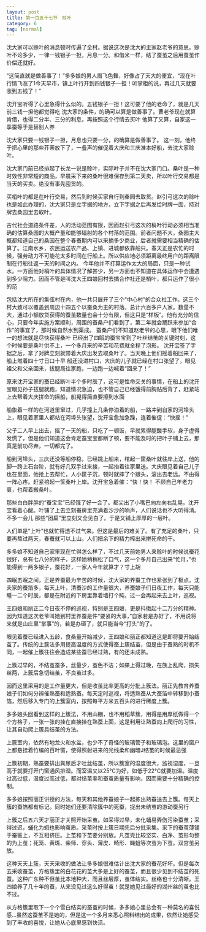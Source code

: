 ```yaml
---
layout: post
title: 第一百五十七节　赊叶
category: 6
tag: [normal]
---
```


沈大家可以赊叶的消息顿时传遍了全村。据说这次是沈大的主家赵老爷的意思。赊叶不论多少，一律一钱银子一担，月息一分。和借米一样，结了蚕茧之后用蚕茧作价偿还就好。

“这简直就是做善事了！”多多娘的男人眉飞色舞，好像占了天大的便宜，“现在叶行情飞涨了1今天早市，镇上叶行开到四钱银子一担！听掌柜的说，再过几天就要涨到五钱了！”

沈开宝听得了心里急得什么似的。五钱银子一担！这可要了他的老命了，就是几天前三钱一担他都觉得吃 沈大家的条件，的确可以算是做善事了。曹老爷现在就算肯借，也得二分半、三分的利息，再按照这个行情去买叶 他算了又算，自家这一季蚕等于是替别人养

沈大家只要一钱银子一担，月息也只要一分，的确算是做善事了。 这一刻，他终于把心里的那些芥蒂放下了，一叠声的催促着大庆和三庆准本好船，去沈大家赊叶。

沈大家门前已经排起了长龙一说是赊叶，实际叶子并不在沈大家门口。桑叶是一种时效性非常短的商品，早晨采下来的桑叶很难保存到第二天卖，所以叶行交易都是当天的买卖。绝没有事先囤货的。

买梢叶的都是在叶行交易，然后到时候买家自行到桑园去取货。赵引弓这次的赊叶也是如此办理的，沈大家只是立字据的地方，立下字据之后再发给时牌一面，持对牌去桑园里去取叶。

古代社会道路条件差，人的活动范围有限，因而赵引弓这次的梢叶行动必须相当准确的估算桑园的大概产量和能够辐射的各个村落的范围。前者问题不大，桑园主大概都知道自己的桑园在整个春蚕期内可以采摘多少商业，后者就需要相当精确的估算了。江南水乡，农民运送农产品、上镇、进城都依靠船只。春天正是农忙的时候，强劳动力不可能花太多时间在行船上。所以供应地必须距离最终用户的距离限制在行船往返一天的时间之内。 今年他并不打算运作太大的局面，只是一种试水。一方面他对梢叶的具体情况了解甚少，另一方面也不知道在具体运作中会遭遇到多少阻力。因而不管是叫沈大王四娘回村去搞合作社还是梢叶，都只运作了很小的范

包括沈大所在的集弦村在内，他一共只展开了三个“中心村”的合众社工作。这三个村大致可以覆盖到周边十四五个以蚕桑为主的村落。总计六百多户人家。数量不大，通过小额放贷获得的蚕茧数量也会十分有限，但这只是“样板”。他有充分的信心，只要今年实施方案顺利，周围的蚕桑户们看到了，第二年就会踊跃来参加“合作”的事宜了，那时候自然水到渠成。 蚕桑户们不知道赵老爷的心思，眼下他们唯一的想法就是尽快获得桑叶 已经出了四眠的蚕宝宝到了吐丝结茧的关键时刻，这个时候要是桑叶供不上，一个多月来的辛苦和花费就全程了泡影。 沈开宝签了字据之后，拿了对牌立刻就带着大庆出发去取桑叶了。当天晚上他们摇着船回来了，船上堆着四十寸日口十早 船还没进村口，大庆的儿子就已经在村口张望了，眼见祖父和父亲回来，拔腿局往家跑，一边跑一边喊着“回来了！”

原来沈开宝家的蚕已经断叶半个多时辰了，这可是性命交关的事情，在船上的沈开宝眼见孙子拔腿就跑，知道情况急迫，也不管自己已经饿得前胸贴后背了，赶紧站上去帮着大庆拼命的摇船，船晃得简直要擦到水面

船象着一样的在河道里窜过，几乎撞上几条停泊着的船，一路冲到自家的河埠头上，眼见着家里人都站在河埠头张望，沈开宝愈加急躁，连着催促：“快摇！”

父子二人早上出去，摇了一天的船，只吃了一顿饭，早就累得腿酸手软，身子虚得发慌了，但是他们知道这会肯定蚕宝宝都断了顿，要不能及时的把叶子铺上去，那真是前功尽弃，一切都完了。

船到河埠头，三庆还没等船停稳，已经跳上船来，棺起一筐桑叶就往岸上送，他的脚一跨上石台阶，就有好几双手过来接，一起抬着往家里送。大庆眼见着自己儿子也在里面，他抢上去帮忙，人小筐子沉，顿时就摔了个跟头，滚出去老远。不由得一阵心疼。赶紧棺起一筐桑叶上岸。沈开宝急着催：“快！快！ 不顾自己年老力衰，也帮着搬桑叶。

那些白白胖胖的“蚕宝宝”已经饿了好一会了。都尖出了小嘴巴向左向右乱晃。沈开宝看着心酸。叶铺了上去立刻蚕房里充满着沙沙的响声，人们说话也不大听得清。不多一会儿 那些“团扁”里立刻又全见白了。于是又铺上厚厚的一层叶。

人们单是“上叶”也就忙得透不过气来。但这是最后的难关了。有了充足的桑叶，只要再熬过两天，春蚕就可以上山。人们把余下的精力榨出来拼死命的干。

多多娘不知道自己家里现在忙得怎么样了，不过几天前她男人来赊叶的时候说蚕花很好，总有七八分的样子，这样她稍稍松了口气，这一个多月自己出来“忙月，”也能得到一两多银子，蚕花好，一家人今年就算才？寸上胡

四眠五眠之间，正是养蚕最为辛苦的时候，沈大家的养蚕工作也紧张到了极点。沈夫家的蚕箔多，每天上叶，清蚕沙的工作量很大，养蚕娘子们日夜工作，每天只能睡一二个时辰，都是在附近的下房里靠着墙打个盹，过一会再起来去上叶，巡视。

王四娘和丽正二今日夜不停的巡视，特别是王四娘，更是抖擞起十二万分的精神。因为知道这次老爷叫她到村里养蚕是件“要紧的大事，”自家若是办好了，不用说将来就是山庄里“掌事”的，若是办砸了，就只能当今“打头”的了。

眼见着蚕已经进入五龄，食桑量开始减少，王四娘和丽正都知道这是即将要开始结茧了。传统的上簇法多用提高温度的方式使得蚕上簇结茧，但是由于蚕熟的时机不同，一起催上簇往往会造成某些蚕已经过熟，有的还未成熟。

上簇过早的，不结茧蚕多，丝量少，茧色不洁；如果上得过晚，在族上乱爬，损失丝两，上簇后急切结茧，不良茧过多。

因而这里采用的是工作量更大，但是收茧比率更高的分批上簇法。丽正先教育养蚕娘子们如何分辨催熟蚕和适熟蚕。每天定时巡视，将适熟蚕从大蚕箔中转移到小蚕箔，然后移入专门的上簇室内，按照每平方米五百头的进行稀度上簇。

多多娘头回看到这样的上簇法，不用山棚，也不用稻草簇，用得是用厚纸做得一个个方格子，一张一张的挂在直接挂在熟蚕上面，这是利用让熟蚕向上爬行的习性，让其自动爬上簇具结茧的方法。

上簇室内，依然有地龙火和水盆，也少不了奇怪的玻璃管子和玻璃泡。这里的窗户上都悬挂着竹编的百叶窗，使得照射进来的光线柔和幽暗J结茧的时候最忌强

上簇初期，熟蚕要排出粪尿后才吐丝结茧，所以簇室的湿度很大，监视湿度，一旦高于就要打开门窗通风排湿。而室温又以25℃为好，如低于22℃就要加温。温度过高过低，湿度过高过低，都对结茧率和蚕茧质量有影响，因而需要十分精确的控制。

多多娘按照丽正讲授的方法，每天和其他养蚕娘子一起拣出熟蚕送去上簇。每天上簇的蚕箔都有标记。同时她们还要清除簇中的死蚕，捉出未结茧的游动蚕另行

上簇之后五六天才丽正才关照开始采茧。如采得过早，未化蛹易弄伤污染蚕茧；采得过迟，蛹化为蛾也影响茧质。采茧时按上簇日期先后分批采集。采下的蚕茧薄铺于蚕匾上，不互相挤压。上茧和下茧要分别放。凡茧壳比较坚实、白净、茧形匀整的为上茧；死笼、黄斑、柴师、穿头、薄皮、畸形、蝇蛆等次茧为下茧。双宫茧另放。

这种天天上簇，天天采收的做法让多多娘很难估计出沈大家的蚕花好坏。但是每次去采收蚕茧，方格簇里的白花花的茧大多是上好的蚕茧，而且很少见到不结茧的死蚕。这种广东种不但茧比本地种大，而且丝层厚，茧体结实。丝络也十分清晰。王四娘养了几十年的蚕，从来没见过这么好得茧！就是她见过最好的湖州丝的茧也比不过。

从方格簇里取下一个个雪白结实的蚕茧的时候，多多娘心里总会有一种莫名的喜悦感…虽然这蚕茧不是她的，但是这一个多月来悉心照料结出的成果，依然让她感受到了丰收的喜悦，让她从心底里感到快活。
